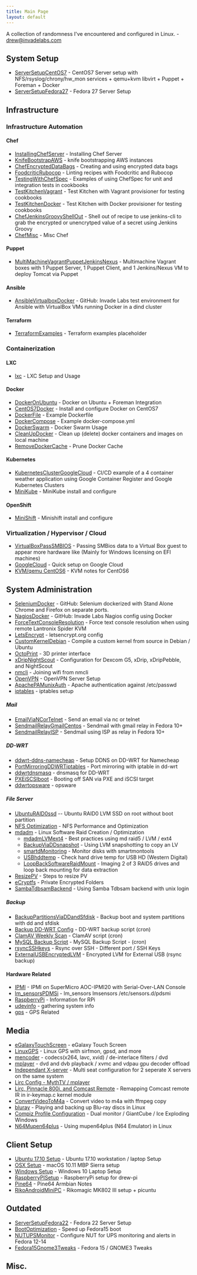 ```yaml
---
title: Main Page
layout: default
---
```


A collection of randomness I've encountered and configured in Linux. -
drew@invadelabs.com

System Setup
------------

-   [ServerSetupCentOS7](ServerSetupCentOS7 "wikilink") - CentOS7 Server
    setup with NFS/rsyslog/chrony/hw\_mon services + qemu+kvm libvirt +
    Puppet + Foreman + Docker
-   [ServerSetupFedora27](ServerSetupFedora27 "wikilink") - Fedora 27
    Server Setup

Infrastructure
--------------

### Infrastructure Automation

#### Chef

-   [InstallingChefServer](InstallingChefServer "wikilink") - Installing
    Chef Server
-   [KnifeBootstrapAWS](KnifeBootstrapAWS "wikilink") - knife
    bootstrapping AWS instances
-   [ChefEncryptedDataBags](ChefEncryptedDataBags "wikilink") - Creating
    and using encrypted data bags
-   [FoodcriticRubocop](FoodcriticRubocop "wikilink") - Linting recipes
    with Foodcritic and Rubocop
-   [TestingWithChefSpec](TestingWithChefSpec "wikilink") - Examples of
    using ChefSpec for unit and integration tests in cookbooks
-   [TestKitchenVagrant](TestKitchenVagrant "wikilink") - Test Kitchen
    with Vagrant provisioner for testing cookbooks
-   [TestKitchenDocker](TestKitchenDocker "wikilink") - Test Kitchen
    with Docker provisioner for testing cookbooks
-   [ChefJenkinsGroovyShellOut](ChefJenkinsGroovyShellOut "wikilink") -
    Shell out of recipe to use jenkins-cli to grab the encrypted or
    unencrytped value of a secret using Jenkins Groovy
-   [ChefMisc](ChefMisc "wikilink") - Misc Chef

#### Puppet

-   [MultiMachineVagrantPuppetJenkinsNexus](MultiMachineVagrantPuppetJenkinsNexus "wikilink") -
    Multimachine Vagrant boxes with 1 Puppet Server, 1 Puppet Client,
    and 1 Jenkins/Nexus VM to deploy Tomcat via Puppet

#### Ansible

-   [AnsibleVirtualboxDocker](https://github.com/drew-holt/ansible-invadelabs) -
    GitHub: Invade Labs test environment for Ansible with VirtualBox VMs
    running Docker in a dind cluster

#### Terraform

-   [TerraformExamples](TerraformExamples "wikilink") - Terraform
    examples placeholder

### Containerization

#### LXC

-   [lxc](lxc "wikilink") - LXC Setup and Usage

#### Docker

-   [DockerOnUbuntu](DockerOnUbuntu "wikilink") - Docker on Ubuntu +
    Foreman Integration
-   [CentOS7Docker](CentOS7Docker "wikilink") - Install and configure
    Docker on CentOS7
-   [DockerFile](DockerFile "wikilink") - Example Dockerfile
-   [DockerCompose](DockerCompose "wikilink") - Example
    docker-compose.yml
-   [DockerSwarm](DockerSwarm "wikilink") - Docker Swarm Usage
-   [CleanUpDocker](CleanUpDocker "wikilink") - Clean up (delete) docker
    containers and images on local machine
-   [RemoveDockerCache](RemoveDockerCache "wikilink") - Prune Docker
    Cache

#### Kubernetes

-   [KubernetesClusterGoogleCloud](KubernetesClusterGoogleCloud "wikilink") -
    CI/CD example of a 4 container weather application using Google
    Container Register and Google Kubernetes Clusters
-   [MiniKube](MiniKube "wikilink") - MiniKube install and configure

#### OpenShift

-   [MiniShift](MiniShift "wikilink") - Minishift install and configure

### Virtualization / Hypervisor / Cloud

-   [VirtualBoxPassSMBIOS](VirtualBoxPassSMBIOS "wikilink") - Passing
    SMBios data to a Virtual Box guest to appear more hardware like
    (Mainly for Windows licensing on EFI machines)
-   [GoogleCloud](GoogleCloud "wikilink") - Quick setup on Google Cloud
-   [KVM/qemu CentOS6](KVM/qemu_CentOS6 "wikilink") - KVM notes for
    CentOS6

System Administration
---------------------

-   [SeleniumDocker](https://github.com/drew-holt/selenium-invadelabs) -
    GitHub: Selenium dockerized with Stand Alone Chrome and Firefox on
    separate ports.
-   [NagiosDocker](https://github.com/drew-holt/nagios-invadelabs) -
    GitHub: Invade Labs Nagios config using Docker
-   [ForceTextConsoleResolution](ForceTextConsoleResolution "wikilink") -
    Force text console resolution when using remote Lantronix Spider KVM
-   [LetsEncrypt](LetsEncrypt "wikilink") - letsencrypt.org config
-   [CustomKernelDebian](CustomKernelDebian "wikilink") - Compile a
    custom kernel from source in Debian / Ubuntu
-   [OctoPrint](OctoPrint "wikilink") - 3D printer interface
-   [xDripNightScout](xDripNightScout "wikilink") - Configuration for
    Dexcom G5, xDrip, xDripPebble, and NightScout
-   [nmcli](nmcli "wikilink") - Joining wifi from nmcli
-   [OpenVPN](OpenVPN "wikilink") - OpenVPN Server Setup
-   [ApachePAMunixAuth](ApachePAMunixAuth "wikilink") - Apache
    authentication against /etc/passwd
-   [iptables](iptables "wikilink") - iptables setup

##### Mail

-   [EmailViaNCorTelnet](EmailViaNCorTelnet "wikilink") - Send an email
    via nc or telnet
-   [SendmailRelayGmailCentos](SendmailRelayGmailCentos "wikilink") -
    Sendmail with gmail relay in Fedora 10+
-   [SendmailRelayISP](SendmailRelayISP "wikilink") - Sendmail using ISP
    as relay in Fedora 10+

##### DD-WRT

-   [ddwrt-ddns-namecheap](ddwrt-ddns-namecheap "wikilink") - Setup DDNS
    on DD-WRT for Namecheap
-   [PortMirroringDDWRTiptables](PortMirroringDDWRTiptables "wikilink") -
    Port mirroring with iptable in dd-wrt
-   [ddwrtdnsmasq](ddwrtdnsmasq "wikilink") - dnsmasq for DD-WRT
-   [PXEiSCSIboot](PXEiSCSIboot "wikilink") - Booting off SAN via PXE
    and iSCSI target
-   [ddwrtopsware](ddwrtopsware "wikilink") - opsware

##### File Server

-   [UbuntuRAID0ssd](UbuntuRAID0ssd "wikilink") -- Ubuntu RAID0 LVM SSD
    on root without boot partition
-   [NFS Optimization](NFS_Optimization "wikilink") - NFS Performance
    and Optimization
-   [mdadm](mdadm "wikilink") - Linux Software Raid Creation /
    Optimization
    -   [mdadmLVMext4](mdadmLVMext4 "wikilink") - Best practices using
        md raid5 / LVM / ext4
    -   [BackupViaDDsnapshot](BackupViaDDsnapshot "wikilink") - Using
        LVM snapshotting to copy an LV
    -   [smartdMonitoring](smartdMonitoring "wikilink") - Monitor disks
        with smartmontools
    -   [USBhddtemp](USBhddtemp "wikilink") - Check hard drive temp for
        USB HD (Western Digital)
    -   [LoopBackSoftwareRaidMount](LoopBackSoftwareRaidMount "wikilink") -
        Imaging 2 of 3 RAID5 drives and loop back mounting for data
        extraction
-   [ResizePV](ResizePV "wikilink") - Steps to resize PV
-   [eCryptfs](eCryptfs "wikilink") - Private Encrypted Folders
-   [SambaTdbsamBackend](SambaTdbsamBackend "wikilink") - Using Samba
    Tdbsam backend with unix login

##### Backup

-   [BackupPartitionsViaDDandSfdisk](BackupPartitionsViaDDandSfdisk "wikilink") -
    Backup boot and system partitions with dd and sfdisk
-   [Backup DD-WRT Config](Backup_DD-WRT_Config "wikilink") - DD-WRT
    backup script (cron)
-   [ClamAV Weekly Scan](ClamAV_Weekly_Scan "wikilink") - ClamAV script
    (cron)
-   [MySQL Backup Script](MySQL_Backup_Script "wikilink") - MySQL Backup
    Script - (cron)
-   [rsyncSSHkeys](rsyncSSHkeys "wikilink") - Rsync over SSH - Different
    port / SSH Keys
-   [ExternalUSBEncryptedLVM](ExternalUSBEncryptedLVM "wikilink") -
    Encrypted LVM for External USB (rsync backup)

#### Hardware Related

-   [IPMI](IPMI "wikilink") - IPMI on SuperMicro AOC-IPMI20 with
    Serial-Over-LAN Console
-   [lm\_sensorsPDMSi](lm_sensorsPDMSi "wikilink") - lm\_sensors
    lmsensors /etc/sensors.d/pdsmi
-   [RaspberryPi](RaspberryPi "wikilink") - Information for RPi
-   [udevinfo](udevinfo "wikilink") - gathering system info
-   [gps](gps "wikilink") - GPS Related

Media
-----

-   [eGalaxyTouchScreen](eGalaxyTouchScreen "wikilink") - eGalaxy Touch
    Screen
-   [LinuxGPS](LinuxGPS "wikilink") - Linux GPS with sirfmon, gpsd, and
    more
-   [mencoder](mencoder "wikilink") - codecs(x264, lavc, xvid) /
    de-interlace filters / dvd
-   [mplayer](mplayer "wikilink") - dvd and dvb playback / xvmc and
    vdpau gpu decoder offload
-   [Independant X-server](Independant_X-server "wikilink") - Multi seat
    configuration for 2 seperate X servers on the same system
-   [Lirc Config - MythTV /
    mplayer](Lirc_Config_-_MythTV_/_mplayer "wikilink")
-   [Lirc, Pinnacle 800i, and Comcast
    Remote](Lirc,_Pinnacle_800i,_and_Comcast_Remote "wikilink") -
    Remapping Comcast remote IR in ir-keymap.c kernel module
-   [ConvertVideoToM4a](ConvertVideoToM4a "wikilink") - Convert video to
    m4a with ffmpeg copy
-   [bluray](bluray "wikilink") - Playing and backing up Blu-ray discs
    in Linux
-   [Compiz Profile
    Configuration](Compiz_Profile_Configuration "wikilink") - Dual
    monitor / GiantCube / Ice Exploding Windows
-   [N64Mupen64plus](N64Mupen64plus "wikilink") - Using mupen64plus (N64
    Emulator) in Linux

Client Setup
------------

-   [Ubuntu 17.10 Setup](Ubuntu_17.10_Setup "wikilink") - Ubuntu 17.10
    workstation / laptop Setup
-   [OSX Setup](OSX_Setup "wikilink") - macOS 10.11 MBP Sierra setup
-   [Windows Setup](Windows_Setup "wikilink") - Windows 10 Laptop Setup
-   [RaspberryPISetup](RaspberryPISetup "wikilink") - RaspberryPi setup
    for drew-pi
-   [Pine64](Pine64 "wikilink") - Pine64 Armbian Notes
-   [RikoAndroidMiniPC](RikoAndroidMiniPC "wikilink") - Rikomagic MK802
    III setup + picuntu

Outdated
--------

-   [ServerSetupFedora22](ServerSetupFedora22 "wikilink") - Fedora 22
    Server Setup
-   [BootOptimization](BootOptimization "wikilink") - Speed up Fedora15
    boot
-   [NUTUPSMonitor](NUTUPSMonitor "wikilink") - Configure NUT for UPS
    monitoring and alerts in Fedora 12-14
-   [Fedora15Gnome3Tweaks](Fedora15Gnome3Tweaks "wikilink") - Fedora 15
    / GNOME3 Tweaks

Misc.
-----
